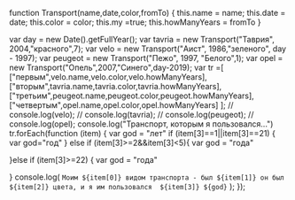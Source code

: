 function Transport(name,date,color,fromTo) {
    this.name = name;
    this.date = date;
    this.color = color;
    this.my =true;
    this.howManyYears = fromTo
}




var day = new Date().getFullYear();
var tavria = new Transport("Таврия", 2004,"красного",7);
var velo = new Transport("Аист", 1986,"зеленого", day - 1997);
var peugeot = new Transport("Пежо", 1997, "Белого",1);
var opel = new Transport("Опель",2007,"Синего",day-2019);
var tr  =[
    ["первым",velo.name,velo.color,velo.howManyYears],
    ["вторым",tavria.name,tavria.color,tavria.howManyYears],
    ["третьим",peugeot.name,peugeot.color,peugeot.howManyYears],
    ["четвертым",opel.name,opel.color,opel.howManyYears]
];
// console.log(velo);
// console.log(tavria);
// console.log(peugeot);
// console.log(opel);
console.log("Транспорт, которым я пользовался...")
tr.forEach(function (item) {
    var god = "лет"
if (item[3]==1||item[3]==21) {
    var god="год"
}
else if (item[3]>=2&&item[3]<5){
    var god = "года"

}else if (item[3]>=22) {
    var god = "года"

}
    console.log( `Моим ${item[0]} видом транспорта - был ${item[1]} он был ${item[2]} цвета, и я им пользовался  ${item[3]} ${god}`
    );
});
